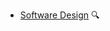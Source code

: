 * [Software Design](./softwareDesign/)
  <trigger for="pop:software-design-preview">:mag:</trigger>

<popover id="pop:software-design-preview" title="Software Design :mag:" placement="right">
  <div slot="content">
    <include src="preview.md" />
  </div>
</popover>
